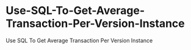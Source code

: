 # Use-SQL-To-Get-Average-Transaction-Per-Version-Instance
Use SQL To Get Average Transaction Per Version Instance
